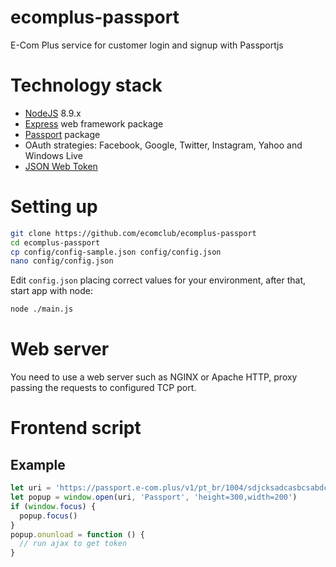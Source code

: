 # ecomplus-passport
E-Com Plus service for customer login and signup with Passportjs

# Technology stack
+ [NodeJS](https://nodejs.org/en/) 8.9.x
+ [Express](http://expressjs.com/) web framework package
+ [Passport](http://www.passportjs.org/) package
+ OAuth strategies: Facebook, Google, Twitter, Instagram, Yahoo and Windows Live
+ [JSON Web Token](https://jwt.io/)

# Setting up
```bash
git clone https://github.com/ecomclub/ecomplus-passport
cd ecomplus-passport
cp config/config-sample.json config/config.json
nano config/config.json
```

Edit `config.json` placing correct values for your environment,
after that, start app with node:

```bash
node ./main.js
```

# Web server
You need to use a web server such as NGINX or Apache HTTP,
proxy passing the requests to configured TCP port.

# Frontend script

## Example

```javascript
let uri = 'https://passport.e-com.plus/v1/pt_br/1004/sdjcksadcasbcsabdcbsldjlbcasbdcs/login.html'
let popup = window.open(uri, 'Passport', 'height=300,width=200')
if (window.focus) {
  popup.focus()
}
popup.onunload = function () {
  // run ajax to get token
}
```
